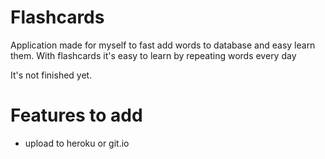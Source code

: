 # Flashcards
Application made for myself to fast add words to database and easy learn them. With flashcards it's easy to learn by repeating words every day

It's not finished yet.

# Features to add
* upload to heroku or git.io
